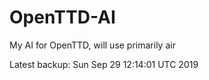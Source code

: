# OpenTTD-AI
My AI for OpenTTD, will use primarily air

Latest backup: Sun Sep 29 12:14:01 UTC 2019
